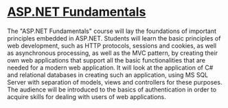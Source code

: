 # [ASP.NET Fundamentals](https://softuni.bg/trainings/4105/asp-net-fundamentals-may-2023)

The "ASP.NET Fundamentals" course will lay the foundations of important principles embedded in ASP.NET. Students will learn the basic principles of web development, such as HTTP protocols, sessions and cookies, as well as asynchronous processing, as well as the MVC pattern, by creating their own web applications that support all the basic functionalities that are needed for a modern web application. It will look at the application of C# and relational databases in creating such an application, using MS SQL Server with separation of models, views and controllers for these purposes. The audience will be introduced to the basics of authentication in order to acquire skills for dealing with users of web applications.

&nbsp;


